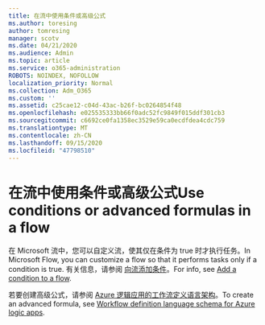 ```yaml
---
title: 在流中使用条件或高级公式
ms.author: toresing
author: tomresing
manager: scotv
ms.date: 04/21/2020
ms.audience: Admin
ms.topic: article
ms.service: o365-administration
ROBOTS: NOINDEX, NOFOLLOW
localization_priority: Normal
ms.collection: Adm_O365
ms.custom: ''
ms.assetid: c25cae12-c04d-43ac-b26f-bc0264854f48
ms.openlocfilehash: e025535333bb66f0adc52fc9849f015ddf301cb3
ms.sourcegitcommit: c6692ce0fa1358ec3529e59ca0ecdfdea4cdc759
ms.translationtype: MT
ms.contentlocale: zh-CN
ms.lasthandoff: 09/15/2020
ms.locfileid: "47798510"
---
```

# <a name="use-conditions-or-advanced-formulas-in-a-flow"></a><span data-ttu-id="e845b-102">在流中使用条件或高级公式</span><span class="sxs-lookup"><span data-stu-id="e845b-102">Use conditions or advanced formulas in a flow</span></span>

<span data-ttu-id="e845b-103">在 Microsoft 流中，您可以自定义流，使其仅在条件为 true 时才执行任务。</span><span class="sxs-lookup"><span data-stu-id="e845b-103">In Microsoft Flow, you can customize a flow so that it performs tasks only if a condition is true.</span></span> <span data-ttu-id="e845b-104">有关信息，请参阅 [向流添加条件](https://go.microsoft.com/fwlink/?linkid=872112)。</span><span class="sxs-lookup"><span data-stu-id="e845b-104">For info, see [Add a condition to a flow](https://go.microsoft.com/fwlink/?linkid=872112).</span></span>
  
<span data-ttu-id="e845b-105">若要创建高级公式，请参阅 [Azure 逻辑应用的工作流定义语言架构](https://aka.ms/logicexpressions)。</span><span class="sxs-lookup"><span data-stu-id="e845b-105">To create an advanced formula, see [Workflow definition language schema for Azure logic apps](https://aka.ms/logicexpressions).</span></span>
  

